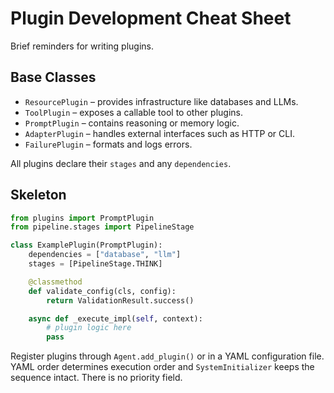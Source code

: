 # Plugin Development Cheat Sheet

Brief reminders for writing plugins.

## Base Classes
- `ResourcePlugin` – provides infrastructure like databases and LLMs.
- `ToolPlugin` – exposes a callable tool to other plugins.
- `PromptPlugin` – contains reasoning or memory logic.
- `AdapterPlugin` – handles external interfaces such as HTTP or CLI.
- `FailurePlugin` – formats and logs errors.

All plugins declare their `stages` and any `dependencies`.

## Skeleton
```python
from plugins import PromptPlugin
from pipeline.stages import PipelineStage

class ExamplePlugin(PromptPlugin):
    dependencies = ["database", "llm"]
    stages = [PipelineStage.THINK]

    @classmethod
    def validate_config(cls, config):
        return ValidationResult.success()

    async def _execute_impl(self, context):
        # plugin logic here
        pass
```

Register plugins through `Agent.add_plugin()` or in a YAML configuration file.
YAML order determines execution order and `SystemInitializer` keeps the
sequence intact. There is no priority field.
